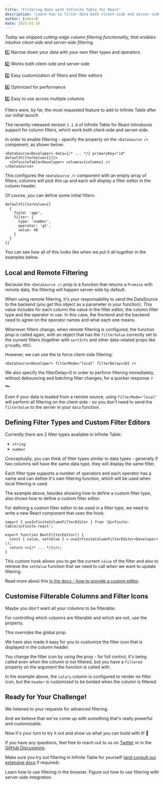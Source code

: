 ```yaml
---
title: 'Filtering Data with Infinite Table for React'
description: 'Learn how to filter data both client-side and server-side with Infinite Table for React'
author: [admin]
date: 2023-01-26
---
```


_Today we shipped cutting-edge column filtering functionality, that enables intuitive client-side and server-side filtering_

<Note title="Why use Infinite Table filters?">

1️⃣ Narrow down your data with your own filter types and operators

2️⃣ Works both client-side and server-side

3️⃣ Easy customization of filters and filter editors

4️⃣ Optimized for performance

5️⃣ Easy to use across multiple columns

</Note>

Filters were, by far, the most requested feature to add to Infinite Table after our initial launch.

The recently-released version `1.1.0` of Infinite Table for React introduces support for column filters, which work both client-side and server-side.

In order to enable filtering - specify the <DPropLink name="defaultFilterValue"/> property on the `<DataSource />` component, as shown below:

```tsx {4} title="Enabling_filters_on_the_DataSource"
<DataSource<Developer> data={/* ... */} primaryKey="id" defaultFilterValue={[]}>
  <InfiniteTable<Developer> columns={columns} />
</DataSource>
```

This configures the `<DataSource />` component with an empty array of filters; columns will pick this up and each will display a filter editor in the column header.

Of course, you can define some initial filters:

```tsx title="Initial_filters:_filter_by_age_greater_than_40"
defaultFilterValue={[
  {
    field: 'age',
    filter: {
      type: 'number',
      operator: 'gt',
      value: 40
    }
  }
]}
```

You can see how all of this looks like when we put it all together in the examples below.

## Local and Remote Filtering

Because the `<DataSource />` <DPropLink name="data" /> prop is a function that returns a `Promise` with remote data, the filtering will happen server-side by default.

<CSEmbed title="Server-side filtering 10k records" id="infinite-table-with-remote-filters-i8b4wx" />

When using remote filtering, it's your responsability to send the DataSource <DPropLink name="filterValue"/> to the backend (you get this object as a parameter in your <DPropLink name="data"/> function). This value includes for each column the value in the filter editor, the column filter type and the operator in use. In this case, the frontend and the backend need to agree on the operator names and what each one means.

<Note title="Data reloads when filters change">

Whenever filters change, when remote filtering is configured, the <DPropLink name="data" /> function prop is called again, with an object that has the `filterValue` correctly set to the current filters (together with `sortInfo` and other data-related props like `groupBy`, etc).
</Note>

However, we can use the <DPropLink name="filterMode"/> to force client-side filtering:

```tsx
<DataSource<Developer> filterMode="local" filterDelay={0} />
```

We also specify the <DPropLink name="filterDelay">filterDelay=0</DPropLink> in order to perform filtering immediately, without debouncing and batching filter changes, for a quicker response ⚡️ 🏎

<CSEmbed title="Client-side filtering 10k records" id="infinite-table-with-client-side-filters-sqbdbu" />

<Note title="Using local filtering">

Even if your data is loaded from a remote source, using `filterMode="local"` will perform all filtering on the client-side - so you don't need to send the `filterValue` to the server in your `data` function.

</Note>

## Defining Filter Types and Custom Filter Editors

Currently there are 2 filter types available in Infinite Table:

- `string`
- `number`

Conceptually, you can think of filter types similar to data types - generally if two columns will have the same data type, they will display the same filter.

Each filter type supports a number of operators and each operator has a name and can define it's own filtering function, which will be used when local filtering is used.

<CSEmbed title="Custom filter type and filter editor for canDesign column" id="infinite-table-filters-with-custom-editor-and-filter-type-ptlq2v"/>

The example above, besides showing how to define <DPropLink name="filterTypes" code={false}>a custom filter type</DPropLink>, also shows how to define a custom filter editor.

<Note title="Providing a Custom Filter Editor">

For defining a custom filter editor to be used in a filter type, we need to write a new React component that uses the <HookLink name="useInfiniteColumnFilterEditor" /> hook.

```tsx
import { useInfiniteColumnFilterEditor } from '@infinite-table/infinite-react';

export function BoolFilterEditor() {
  const { value, setValue } = useInfiniteColumnFilterEditor<Developer>();
  return <>{/* ... */}</>;
}
```

This custom hook allows you to get the current `value` of the filter and also to retrieve the `setValue` function that we need to call when we want to update filtering.

Read more about this [in the docs - how to provide a custom editor](/docs/learn/filtering/providing-a-custom-filter-editor).

</Note>

## Customise Filterable Columns and Filter Icons

Maybe you don't want all your columns to be filterable.

For controlling which columns are filterable and which are not, use the <PropLink name="columns.defaultFilterable" /> property.

This overrides the global <PropLink name="columnDefaultFilterable" /> prop.

We have also made it easy for you to customize the filter icon that is displayed in the column header.

<CSEmbed title="Custom filter icons for firstName and salary columns" id="infinite-table-custom-filter-icon-jc7jr8" />

You change the filter icon by using the <PropLink name="columns.renderFilterIcon" /> prop - for full control, it's being called even when the column is not filtered, but you have a `filtered` property on the argument the function is called with.

In the example above, the `salary` column is configured to render no filter icon, but the `header` is customized to be bolded when the column is filtered.

## Ready for Your Challenge!

We listened to your requests for advanced filtering.

And we believe that we've come up with something that's really powerful and customizable.

Now it's your turn to try it out and show us what you can build with it! 🚀

If you have any questions, feel free to reach out to us on [Twitter](https://twitter.com/infinite_table) or in the [GitHub Discussions](https://github.com/infinite-table/infinite-react/discussions).

Make sure you try out filtering in Infinite Table for yourself ([and consult our extensive docs](/docs/learn/filtering) if required).

<HeroCards>
<YouWillLearnCard title="Client-side filtering" path="/docs/learn/filtering/filtering-client-side">
Learn how to use filtering in the browser.
</YouWillLearnCard>
<YouWillLearnCard title="Server-side filtering" path="/docs/learn/filtering/filtering-server-side">
Figure out how to use filtering with server-side integration.
</YouWillLearnCard>
</HeroCards>
